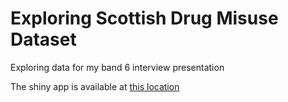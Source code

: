 # Exploring Scottish Drug Misuse Dataset

Exploring data for my band 6 interview presentation

The shiny app is available at [this location](https://rosalynlp.shinyapps.io/sdmd_explore/)
